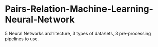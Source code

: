 # Pairs-Relation-Machine-Learning-Neural-Network
5 Neural Networks architecture, 3 types of datasets, 3 pre-processing pipelines to use.
